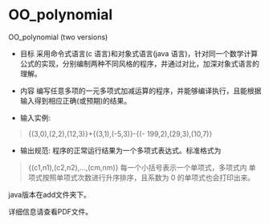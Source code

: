 # OO_polynomial
OO_polynomial (two versions)

* 目标
采用命令式语言(c 语言)和对象式语言(java 语言)，针对同一个数学计算 公式的实现，分别编制两种不同风格的程序，并通过对比，加深对象式语言的理解。

* 内容
编写任意多项的一元多项式加减运算的程序，并能够编译执行，且能根据输入得到相应正确(或预期)的结果。

* 输入实例: 
> {(3,0),(2,2),(12,3)}+{(3,1),(-5,3)}-{(- 199,2),(29,3),(10,7)}

* 输出规范: 
程序的正常运行结果为一个多项式表达式。标准格式为
> {(c1,n1),(c2,n2),...,(cm,nm)}
每一个小括号表示一个单项式，多项式内 单项式按照单项式次数进行升序排序，且系数为 0 的单项式也会打印出来。

java版本在add文件夹下。

详细信息请查看PDF文件。
